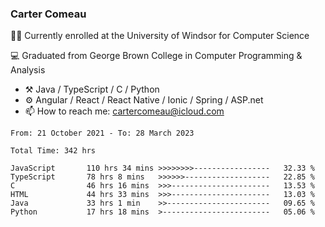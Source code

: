 ### Carter Comeau

🙋‍♂️ Currently enrolled at the University of Windsor for Computer Science

💻 Graduated from George Brown College in Computer Programming & Analysis

- ⚒️ Java / TypeScript / C / Python
- ⚙️ Angular / React / React Native / Ionic / Spring / ASP.net
- 📫 How to reach me: cartercomeau@icloud.com

<!--START_SECTION:waka-->

```text
From: 21 October 2021 - To: 28 March 2023

Total Time: 342 hrs

JavaScript       110 hrs 34 mins >>>>>>>>-----------------   32.33 %
TypeScript       78 hrs 8 mins   >>>>>>-------------------   22.85 %
C                46 hrs 16 mins  >>>----------------------   13.53 %
HTML             44 hrs 33 mins  >>>----------------------   13.03 %
Java             33 hrs 1 min    >>-----------------------   09.65 %
Python           17 hrs 18 mins  >------------------------   05.06 %
```

<!--END_SECTION:waka-->
